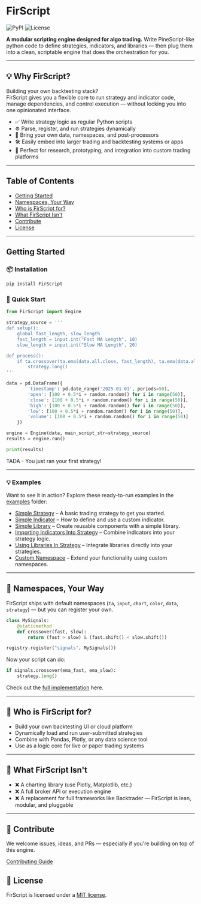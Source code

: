# FirScript

![PyPI](https://img.shields.io/pypi/v/firscript)
![License](https://img.shields.io/github/license/JungleDome/FirScript)

**A modular scripting engine designed for algo trading.**
Write PineScript-like python code to define strategies, indicators, and libraries — then plug them into a clean, scriptable engine that does the orchestration for you.

---

## 💡 Why FirScript?

Building your own backtesting stack?  
FirScript gives you a flexible core to run strategy and indicator code, manage dependencies, and control execution — without locking you into one opinionated interface.

- ✅ Write strategy logic as regular Python scripts
- ⚙️ Parse, register, and run strategies dynamically
- 🧹 Bring your own data, namespaces, and post-processors
- 🛠️ Easily embed into larger trading and backtesting systems or apps
- 🧪 Perfect for research, prototyping, and integration into custom trading platforms

---

## Table of Contents

- [Getting Started](#getting-started)
- [Namespaces, Your Way](#namespaces-your-way)
- [Who is FirScript for?](#who-is-firscript-for)
- [What FirScript Isn't](#what-firscript-isnt)
- [Contribute](#contribute)
- [License](#license)

---
## Getting Started

### 📦 Installation

```bash
pip install FirScript
```

### 🚀 Quick Start

```python
from FirScript import Engine

strategy_source = '''
def setup():
    global fast_length, slow_length
    fast_length = input.int("Fast MA Length", 10)
    slow_length = input.int("Slow MA Length", 20)

def process():
    if ta.crossover(ta.ema(data.all.close, fast_length), ta.ema(data.all.close, slow_length)):
        strategy.long()
'''

data = pd.DataFrame({
        'timestamp': pd.date_range('2025-01-01', periods=50),
        'open': [100 + 0.5*i + random.random() for i in range(50)],
        'close': [100 + 0.5*i + random.random() for i in range(50)],
        'high': [100 + 0.5*i + random.random() for i in range(50)],
        'low': [100 + 0.5*i + random.random() for i in range(50)],
        'volume': [100 + 0.5*i + random.random() for i in range(50)]
    })

engine = Engine(data, main_script_str=strategy_source)
results = engine.run()

print(results)
```

TADA - You just ran your first strategy!

---

### 💡 Examples

Want to see it in action? Explore these ready-to-run examples in the [examples](https://github.com/JungleDome/FirScript/tree/main/examples) folder:

- [Simple Strategy](examples/simple_strategy.py) – A basic trading strategy to get you started.
- [Simple Indicator](examples/simple_indicator.py) – How to define and use a custom indicator.
- [Simple Library](examples/simple_library.py) – Create reusable components with a simple library.
- [Importing Indicators Into Strategy](examples/strategy_with_indicator_import.py) – Combine indicators into your strategy logic.
- [Using Libraries In Strategy](examples/strategy_with_library_import.py) – Integrate libraries directly into your strategies.
- [Custom Namespace](examples/custom_namespace.py) – Extend your functionality using custom namespaces.

---

## 🧠 Namespaces, Your Way

FirScript ships with default namespaces (`ta`, `input`, `chart`, `color`, `data`, `strategy`) — but you can register your own.

```python
class MySignals:
    @staticmethod
    def crossover(fast, slow):
        return (fast > slow) & (fast.shift() < slow.shift())

registry.register("signals", MySignals())
```

Now your script can do:

```python
if signals.crossover(ema_fast, ema_slow):
    strategy.long()
```

Check out the [full implementation](examples/custom_namespace.py) here.

---

## 🧹 Who is FirScript for?

- Build your own backtesting UI or cloud platform
- Dynamically load and run user-submitted strategies
- Combine with Pandas, Plotly, or any data science tool
- Use as a logic core for live or paper trading systems

---

## 🚫 What FirScript Isn't
- ❌ A charting library (use Plotly, Matplotlib, etc.)
- ❌ A full broker API or execution engine
- ❌ A replacement for full frameworks like Backtrader — FirScript is lean, modular, and pluggable

---

## 🤝 Contribute

We welcome issues, ideas, and PRs — especially if you're building on top of this engine.

[Contributing Guide](CONTRIBUTING.md)


## 📖 License

FirScript is licensed under a [MIT license](https://github.com/JungleDome/FirScript/blob/main/LICENSE).
